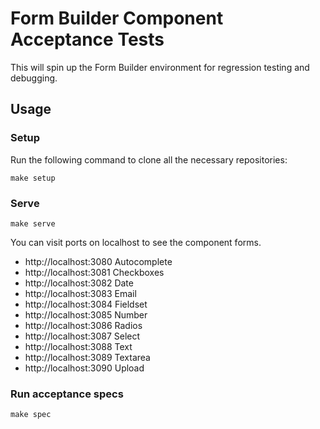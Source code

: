 # Form Builder Component Acceptance Tests

This will spin up the Form Builder environment for regression testing and debugging.

## Usage

### Setup

Run the following command to clone all the necessary repositories:

```
make setup
```

### Serve

```
make serve
```

You can visit ports on localhost to see the component forms.

- http://localhost:3080 Autocomplete
- http://localhost:3081 Checkboxes
- http://localhost:3082 Date
- http://localhost:3083 Email
- http://localhost:3084 Fieldset
- http://localhost:3085 Number
- http://localhost:3086 Radios
- http://localhost:3087 Select
- http://localhost:3088 Text
- http://localhost:3089 Textarea
- http://localhost:3090 Upload

### Run acceptance specs

```
make spec
```
